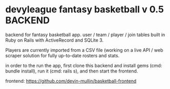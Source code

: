 # devyleague fantasy basketball v 0.5 BACKEND

backend for fantasy basketball app. user / team / player / join tables built in Ruby on Rails with ActiveRecord and SQLite 3. 

Players are currently imported from a CSV file (working on a live API / web scraper solution for fully up-to-date rosters and stats. 

in order to the run the app, first clone this backend and install gems (cmd: bundle install), run it (cmd: rails s), and then start the frontend. 

frontend: https://github.com/devin-mullin/basketball-frontend